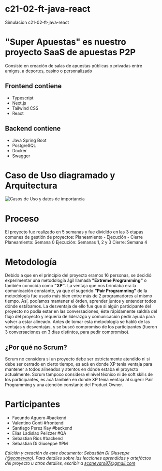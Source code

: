 # c21-02-ft-java-react
Simulacion c21-02-ft-java-react

# "Super Apuestas" es nuestro proyecto SaaS de apuestas P2P

Consiste en creación de salas de apuestas públicas o privadas entre amigos, a deportes, casino o personalizado

## Frontend contiene
- Typescript
- Next.js
- Tailwind CSS
- React

## Backend contiene
- Java Spring Boot
- PostgreSQL
- Docker
- Swagger

# Caso de Uso diagramado y Arquitectura

![Casos de Uso y datos de importancia](https://i.imgur.com/NoObmUS.png)

# Proceso
El proyecto fue realizado en 5 semanas y fue dividido en las 3 etapas comunes de gestión de proyectos: Planeamiento - Ejecución - Cierre
Planeamiento: Semana 0
Ejecución: Semanas 1, 2 y 3
Cierre: Semana 4

# Metodología
Debido a que en el principio del proyecto eramos 16 personas, se decidió experimentar una metodología ágil llamada **"Extreme Programming"** o también conocida como **"XP"**. La ventaja que nos brindaba era la comunicación constante, ya que el sugerido **"Pair Programming"** de la metodología fue usado más bien entre más de 2 programadores al mismo tiempo. Así, podíamos mantener el órden, aprender juntos y entender todos dónde estábamos. La desventaja de ello fue que si algún participante del proyecto no podía estar en las conversaciones, éste rápidamente saldría del flujo del proyecto y requería de liderazgo y comunicación pedir ayuda para volver a estar alineado. Antes de tomar esta metodología se habló de las ventajas y desventajas, y se buscó compromiso de los participantes (fueron 3 conversaciones en 3 días distintos, para pedir compromiso).

## ¿Por qué no Scrum?
Scrum no considera si un proyecto debe ser estrictamente atendido ni si debe ser cerrado en cierto tiempo, es acá en donde XP tenía ventaja para mantener a todos alineados y atentos en dónde estaba el proyecto actualmente. Scrum tampoco considera el nivel técnico ni de soft skills de los participantes, es acá también en donde XP tenía ventaja al sugerir Pair Programming y una atención constante del Product Owner.

# Participantes
- Facundo Aguero #backend
- Valentino Conti #frontend
- Santiago Perez Kay #backend
- Elias Ladislao Pelizzer #QA
- Sebastian Rios #backend
- Sebastian Di Giuseppe #PM

*Edición y creación de este documento: Sebastián Di Giuseppe ([@scanevaro](https://github.com/scanevaro)). Para detalles sobre las lecciones aprendidas y artefáctos del proyecto u otros detalles, escribir a scanevaro87@gmail.com*
